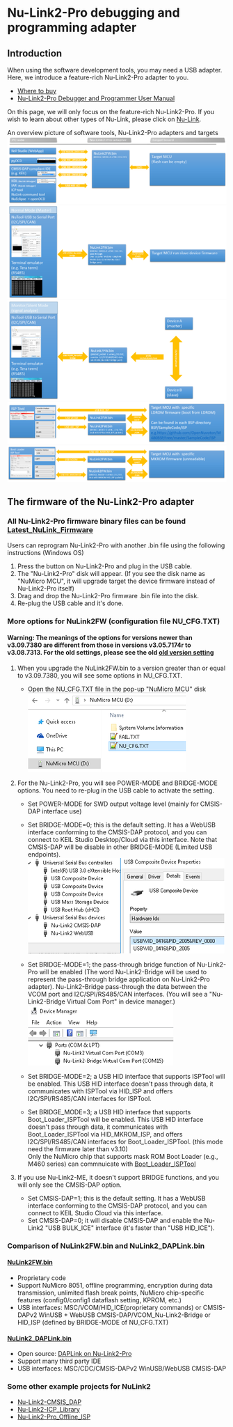 
# Nu-Link2-Pro debugging and programming adapter

## Introduction

When using the software development tools, you may need a USB adapter.
Here, we introduce a feature-rich Nu-Link2-Pro adapter to you.

- [Where to buy](https://direct.nuvoton.com/tw/Nu-Link2-pro)
- [Nu-Link2-Pro Debugger and Programmer User Manual](https://www.nuvoton.com/resource-download.jsp?tp_GUID=UG1320200319174043)  

On this page, we will only focus on the feature-rich Nu-Link2-Pro. If you wish to learn about other types of Nu-Link, please click on [Nu-Link](https://www.nuvoton.com/tool-and-software/debugger-and-programmer/1-to-1-debugger-and-programmer/).

An overview picture of software tools, Nu-Link2-Pro adapters and targets  
![debugger](../img/7380_BM0.PNG)
![bridge](../img/7380_BM1.PNG)
![monitor](../img/7380_BM1_MON.PNG)
![isp](../img/7380_BM2.png)
![bootloader isp](../img/7443_BM3.png)

## The firmware of the Nu-Link2-Pro adapter

### All Nu-Link2-Pro firmware binary files can be found [Latest_NuLink_Firmware](./Latest_NuLink_Firmware)  

Users can reprogram Nu-Link2-Pro with another .bin file using the following instructions (Windows OS)  

1. Press the button on Nu-Link2-Pro and plug in the USB cable.
2. The "Nu-Link2-Pro" disk will appear.  (If you see the disk name as "NuMicro MCU", it will upgrade target the device firmware instead of Nu-Link2-Pro itself)
3. Drag and drop the Nu-Link2-Pro firmware .bin file into the disk.
4. Re-plug the USB cable and it's done.  

### More options for NuLink2FW (configuration file NU_CFG.TXT)

#### Warning: The meanings of the options for versions newer than v3.09.7380 are different from those in versions v3.05.7174r to v3.08.7313. For the old settings, please see the old [old version setting](https://github.com/OpenNuvoton/Nuvoton_Tools/blob/70dcc9ce06c7d178160c84b870a49d4e9cbf5d1a/README.md)

1. When you upgrade the NuLink2FW.bin to a version greater than or equal to v3.09.7380, you will see some options in NU_CFG.TXT.

    - Open the NU_CFG.TXT file in the pop-up "NuMicro MCU" disk  
    ![NU_CFG.TXT](../img/NUTXT.png)

2. For the Nu-Link2-Pro, you will see POWER-MODE and BRIDGE-MODE options. You need to re-plug in the USB cable to activate the setting.

    - Set POWER-MODE for SWD output voltage level (mainly for CMSIS-DAP interface use)

    - Set BRIDGE-MODE=0; this is the default setting. It has a WebUSB interface conforming to the CMSIS-DAP protocol, and you can connect to KEIL Studio Desktop/Cloud via this interface. Note that CMSIS-DAP will be disable in other BRIDGE-MODE (Limited USB endpoints).  
    ![DEV_WEBUSB](../img/7380_DEV_WEBUSB_2005.PNG)

    - Set BRIDGE-MODE=1; the pass-through bridge function of Nu-Link2-Pro will be enabled (The word Nu-Link2-Bridge will be used to represent the pass-through bridge application on Nu-Link2-Pro adapter). Nu-Link2-Bridge pass-through the data between the VCOM port and I2C/SPI/RS485/CAN interfaces.
        (You will see a "Nu-Link2-Bridge Virtual Com Port" in device manager.)
    ![device VCOM](../img/device_manager.png)

    - Set BRIDGE-MODE=2; a USB HID interface that supports ISPTool will be enabled. This USB HID interface doesn't pass through data, it communicates with ISPTool via HID_ISP and offers I2C/SPI/RS485/CAN interfaces for ISPTool.

    - Set BRIDGE_MODE=3; a USB HID interface that supports Boot_Loader_ISPTool will be enabled. This USB HID interface doesn't pass through data, it communicates with Boot_Loader_ISPTool via HID_MKROM_ISP, and offers I2C/SPI/RS485/CAN interfaces for Boot_Loader_ISPTool. (this mode need the firmware later than v3.10)  
    Only the NuMicro chip that supports mask ROM Boot Loader (e.g., M460 series) can commnuicate with [Boot_Loader_ISPTool](https://www.nuvoton.com/resource-download.jsp?tp_GUID=SW132022071806572776&currentFolder=/products/microcontrollers/arm-cortex-m4-mcus/m467-ethernet-crypto-series/)  

3. If you use Nu-Link2-ME, it doesn't support BRIDGE functions, and you will only see the CMSIS-DAP option.

    - Set CMSIS-DAP=1; this is the default setting. It has a WebUSB interface conforming to the CMSIS-DAP protocol, and you can connect to KEIL Studio Cloud via this interface.
    - Set CMSIS-DAP=0; it will disable CMSIS-DAP and enable the Nu-Link2 "USB BULK_ICE" interface (it's faster than "USB HID_ICE").

### Comparison of NuLink2FW.bin and NuLink2_DAPLink.bin  

#### [NuLink2FW.bin](./Latest_NuLink_Firmware)

- Proprietary code
- Support NuMicro 8051, offline programming, encryption during data transmission, unlimited flash break points, NuMicro chip-specific features (config0/config1 dataflash setting, KPROM, etc.)
- USB interfaces: MSC/VCOM/HID_ICE(proprietary commands) or CMSIS-DAPv2 WinUSB + WebUSB CMSIS-DAP/VCOM_Nu-Link2-Bridge or HID_ISP (defined by BRIDGE-MODE of NU_CFG.TXT)

#### [NuLink2_DAPLink.bin](./Latest_NuLink_Firmware)

- Open source: [DAPLink on Nu-Link2-Pro](https://github.com/OpenNuvoton/DapLink)  
- Support many third party IDE
- USB interfaces: MSC/CDC/CMSIS-DAPv2 WinUSB/WebUSB CMSIS-DAP  

### Some other example projects for NuLink2  

- [Nu-Link2-CMSIS_DAP](https://github.com/OpenNuvoton/NuLink2_CMSIS_DAP)
- [Nu-Link2-ICP_Library](https://github.com/OpenNuvoton/NuLink2_ICP_Library)
- [Nu-Link2-Pro_Offline_ISP](https://github.com/OpenNuvoton/Nu-Link2-Pro_Offline_ISP)

